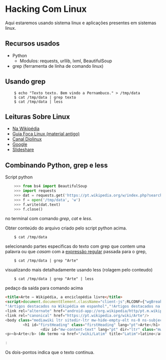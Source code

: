 # Hacking Com Linux

Aqui estaremos usando sistema linux e aplicações presentes em sistemas linux.

## Recursos usados

* Python
	- Modulos: requests, urllib, lxml, BeautifulSoup
* grep (ferramenta de linha de comando linux)

## Usando grep

```
	$ echo "Texto texto. Bem vindo a Pernambuco." > /tmp/data
	$ cat /tmp/data | grep texto
	$ cat /tmp/data | less
```

## Leituras Sobre Linux

* [Na Wikipédia](https://pt.wikipedia.org/wiki/Linux)
* [Guia Foca Linux (material antigo)](https://guiafoca.org/)
* [Canal Diolinux](https://www.diolinux.com.br/)
* [Google](https://www.google.com/)
* [Slideshare](https://pt.slideshare.net/fernando.palma/apostila-linux-bsico)

## Combinando Python, grep e less

Script python

```python
	>>> from bs4 import BeautifulSoup
	>>> import requests
	>>> dat = requests.get('https://pt.wikipedia.org/w/index.php?search=Arte&title=Especial%3APesquisar&wprov=acrw1_0')
	>>> f = open('/tmp/data', 'w')
	>>> f.write(dat.text)
	>>> f.close()
```

no terminal com comando *grep*, *cat* e *less*.


Obter conteúdo do arquivo criado pelo script python acima.
```
	$ cat /tmp/data
```

selecionando partes especificas do texto com grep que contem uma palavra ou que *casam* com a [expressão regular](https://pt.wikipedia.org/wiki/Express%C3%A3o_regular) passada para o grep,

```
	$ cat /tmp/data | grep "Arte"
```

visualizando mais detalhadamente usando less (rolagem pelo conteudo)

```
	$ cat /tmp/data | grep "Arte" | less
```

pedaço da saída para comando acima

```html
<title>Arte – Wikipédia, a enciclopédia livre</title>
<script>document.documentElement.className="client-js";RLCONF={"wgBreakFrames":!1,"wgSeparatorTransformTable":[",\t."," \t,"],"wgDigitTransformTable":["",""],"wgDefaultDateFormat":"dmy","wgMonthNames":["","janeiro","fevereiro","março","abril","maio","junho","julho","agosto","setembro","outubro","novembro","dezembro"],"wgMonthNamesShort":["","jan.","fev.","mar.","abr.","mai.","jun.","jul.","ago.","set.","out.","nov.","dez."],"wgRequestId":"XjgxzwpAICoAABUWjlAAAACU","wgCSPNonce":!1,"wgCanonicalNamespace":"","wgCanonicalSpecialPageName":!1,"wgNamespaceNumber":0,"wgPageName":"Arte","wgTitle":"Arte","wgCurRevisionId":56962048,"wgRevisionId":56962048,"wgArticleId":310,"wgIsArticle":!0,"wgIsRedirect":!1,"wgAction":"view","wgUserName":null,"wgUserGroups":["*"],"wgCategories":["!Artigos com ligações precisando de desambiguação","!Artigos que carecem de notas de rodapé desde abril de 2017","!Artigos de arte que carecem de notas de rodapé","!Artigos com ligações inativas",
"!Artigos destacados na Wikipédia em espanhol","!Artigos destacados na Wikipédia em catalão","!Artigos destacados na Wikipédia em macedônio","!Artigos destacados na Wikipédia em africâner","!Artigos bons na Wikipédia em galego","Arte"],"wgPageContentLanguage":"pt","wgPageContentModel":"wikitext","wgRelevantPageName":"Arte","wgRelevantArticleId":310,"wgIsProbablyEditable":!1,"wgRelevantPageIsProbablyEditable":!1,"wgRestrictionEdit":["autoconfirmed"],"wgRestrictionMove":["autoconfirmed"],"wgMediaViewerOnClick":!0,"wgMediaViewerEnabledByDefault":!0,"wgPopupsReferencePreviews":!1,"wgPopupsConflictsWithNavPopupGadget":!1,"wgVisualEditor":{"pageLanguageCode":"pt","pageLanguageDir":"ltr","pageVariantFallbacks":"pt"},"wgMFDisplayWikibaseDescriptions":{"search":!0,"nearby":!0,"watchlist":!0,"tagline":!0},"wgWMESchemaEditAttemptStepOversample":!1,"wgULSCurrentAutonym":"português","wgNoticeProject":"wikipedia","wgWikibaseItemId":"Q735",
<link rel="alternate" href="android-app://org.wikipedia/http/pt.m.wikipedia.org/wiki/Arte"/>
<link rel="canonical" href="https://pt.wikipedia.org/wiki/Arte"/>
<body class="mediawiki ltr sitedir-ltr mw-hide-empty-elt ns-0 ns-subject page-Arte rootpage-Arte skin-vector action-view">
        <h1 id="firstHeading" class="firstHeading" lang="pt">Arte</h1>
                <div id="mw-content-text" lang="pt" dir="ltr" class="mw-content-ltr"><div class="mw-parser-output"><div class="hatnote"><img alt="Disambig grey.svg" src="//upload.wikimedia.org/wikipedia/commons/thumb/4/4a/Disambig_grey.svg/20px-Disambig_grey.svg.png" decoding="async" width="20" height="15" srcset="//upload.wikimedia.org/wikipedia/commons/thumb/4/4a/Disambig_grey.svg/30px-Disambig_grey.svg.png 1.5x, //upload.wikimedia.org/wikipedia/commons/thumb/4/4a/Disambig_grey.svg/40px-Disambig_grey.svg.png 2x" data-file-width="260" data-file-height="200" />&#160;<b>Nota:</b> Para outros significados, veja <a href="/wiki/Arte_(desambigua%C3%A7%C3%A3o)" class="mw-disambig" title="Arte (desambiguação)">Arte (desambiguação)</a>.</div>
<p><b>Arte</b> (do termo <a href="/wiki/Latim" title="Latim">latino</a> <i>ars</i>, significando <i><a href="/wiki/T%C3%A9cnica" title="Técnica">técnica</a></i> e/ou <i>habilidade</i>) pode ser entendida como a atividade humana ligada às manifestações de ordem <a href="/wiki/Est%C3%A9tica" title="Estética">estética</a> ou <a href="/wiki/Comunica%C3%A7%C3%A3o" title="Comunicação">comunicativa</a>, realizada por meio de uma grande <a href="/wiki/Manifesto_das_Sete_Artes" title="Manifesto das Sete Artes">variedade de linguagens</a>,<

:
```

Os dois-pontos indica que o texto continua.
